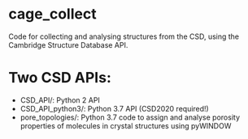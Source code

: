 # cage_collect
Code for collecting and analysing structures from the CSD, using the Cambridge Structure Database API.

# Two CSD APIs:
* CSD_API/: Python 2 API
* CSD_API_python3/: Python 3.7 API (CSD2020 required!)
* pore_topologies/: Python 3.7 code to assign and analyse porosity properties of molecules in crystal structures using pyWINDOW

